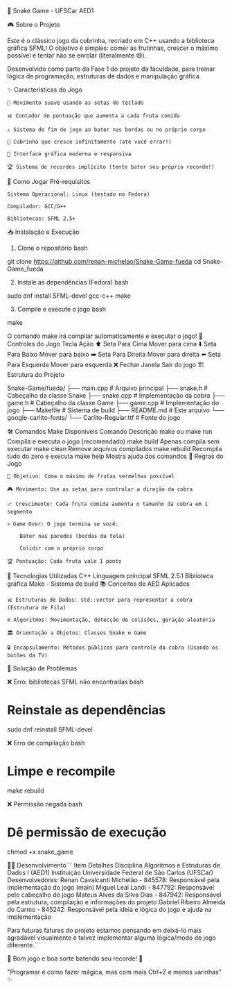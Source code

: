 🐍 Snake Game - UFSCar AED1

🎮 Sobre o Projeto

Este é o clássico jogo da cobrinha, recriado em C++ usando a biblioteca gráfica SFML! O objetivo é simples: comer as frutinhas, crescer o máximo possível e tentar não se enrolar (literalmente 😄).

Desenvolvido como parte da Fase 1 do projeto da faculdade, para treinar lógica de programação, estruturas de dados e manipulação gráfica.

✨ Características do Jogo

    🎯 Movimento suave usando as setas do teclado

    📊 Contador de pontuação que aumenta a cada fruta comida

    ⚠️ Sistema de fim de jogo ao bater nas bordas ou no próprio corpo

    🐍 Cobrinha que cresce infinitamente (até você errar!)

    🎨 Interface gráfica moderna e responsiva

    🏆 Sistema de recordes implícito (tente bater seu próprio recorde!)

🚀 Como Jogar
Pré-requisitos

    Sistema Operacional: Linux (testado no Fedora)

    Compilador: GCC/G++

    Bibliotecas: SFML 2.5+

📥 Instalação e Execução
1. Clone o repositório
bash

git clone https://github.com/renan-michelao/Snake-Game-fueda
cd Snake-Game_fueda

2. Instale as dependências (Fedora)
bash

sudo dnf install SFML-devel gcc-c++ make

3. Compile e execute o jogo
bash

make

O comando make irá compilar automaticamente e executar o jogo!
🎯 Controles do Jogo
Tecla	Ação
⬆️ Seta Para Cima	Mover para cima
⬇️ Seta Para Baixo	Mover para baixo
➡️ Seta Para Direita	Mover para direita
⬅️ Seta Para Esquerda	Mover para esquerda
❌ Fechar Janela	Sair do jogo
🏗️ Estrutura do Projeto


Snake-Game/fueda/
├── main.cpp                 # Arquivo principal
├── snake.h                  # Cabeçalho da classe Snake
├── snake.cpp                # Implementação da cobra
├── game.h                   # Cabeçalho da classe Game
├── game.cpp                 # Implementação do jogo
├── Makefile                 # Sistema de build
├── README.md                # Este arquivo
└── google-carlito-fonts/
    └── Carlito-Regular.ttf  # Fonte do jogo

🛠️ Comandos Make Disponíveis
Comando	Descrição
make ou make run	Compila e executa o jogo (recomendado)
make build	Apenas compila sem executar
make clean	Remove arquivos compilados
make rebuild	Recompila tudo do zero e executa
make help	Mostra ajuda dos comandos
🎯 Regras do Jogo

    🎯 Objetivo: Coma o máximo de frutas vermelhas possível

    🎮 Movimento: Use as setas para controlar a direção da cobra

    📈 Crescimento: Cada fruta comida aumenta o tamanho da cobra em 1 segmento

    💀 Game Over: O jogo termina se você:

        Bater nas paredes (bordas da tela)

        Colidir com o próprio corpo

    🏆 Pontuação: Cada fruta vale 1 ponto

🔧 Tecnologias Utilizadas
C++ 	Linguagem principal
SFML	2.5.1	Biblioteca gráfica
Make	-	Sistema de build
📚 Conceitos de AED Aplicados

    📊 Estruturas de Dados: std::vector para representar a cobra (Estrutura de Fila)

    ⚙️ Algoritmos: Movimentação, detecção de colisões, geração aleatória

    🏛️ Orientação a Objetos: Classes Snake e Game

    🔒 Encapsulamento: Métodos públicos para controle da cobra (Usando os botões da TV)


🐛 Solução de Problemas

❌ Erro: bibliotecas SFML não encontradas
bash

# Reinstale as dependências
sudo dnf reinstall SFML-devel

❌ Erro de compilação
bash

# Limpe e recompile
make rebuild

❌ Permissão negada
bash

# Dê permissão de execução
chmod +x snake_game

👨‍💻 Desenvolvimento```
Item	Detalhes
Disciplina	Algoritmos e Estruturas de Dados I (AED1)
Instituição	Universidade Federal de São Carlos (UFSCar)
Desenvolvedores:
    Renan Cavalcanti Michelão - 845578:
        Responsável pela implementação do jogo (main)
    Miguel Leal Landi - 847792:
        Responsável pelo cabeçalho do jogo
    Mateus Alves da Silva Dias - 847942:
        Responsável pela estrutura, compilação e informações do projeto
    Gabriel Ribeiro Almeida do Carmo - 845242:
        Responsável pela ideia e lógica do jogo e ajuda na implementação

Para futuras fatures do projeto estamos pensando em deixá-lo mais agradável visualmente e talvez implementar alguma lógica/modo de jogo diferente.```

🎯 Bom jogo e boa sorte batendo seu recorde! 🐍

"Programar é como fazer mágica, mas com mais Ctrl+Z e menos varinhas" ✨

</div>
